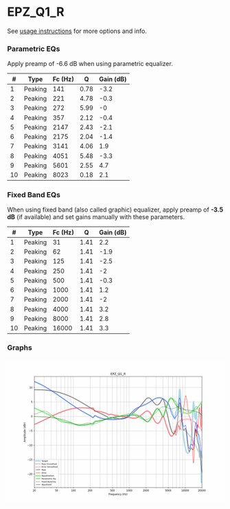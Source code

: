 # EPZ_Q1_R
See [usage instructions](https://github.com/jaakkopasanen/AutoEq#usage) for more options and info.

### Parametric EQs
Apply preamp of -6.6 dB when using parametric equalizer.

|   # | Type    |   Fc (Hz) |    Q |   Gain (dB) |
|-----|---------|-----------|------|-------------|
|   1 | Peaking |       141 | 0.78 |        -3.2 |
|   2 | Peaking |       221 | 4.78 |        -0.3 |
|   3 | Peaking |       272 | 5.99 |        -0   |
|   4 | Peaking |       357 | 2.12 |        -0.4 |
|   5 | Peaking |      2147 | 2.43 |        -2.1 |
|   6 | Peaking |      2175 | 2.04 |        -1.4 |
|   7 | Peaking |      3141 | 4.06 |         1.9 |
|   8 | Peaking |      4051 | 5.48 |        -3.3 |
|   9 | Peaking |      5601 | 2.55 |         4.7 |
|  10 | Peaking |      8023 | 0.18 |         2.1 |

### Fixed Band EQs
When using fixed band (also called graphic) equalizer, apply preamp of **-3.5 dB** (if available) and set gains manually with these parameters.

|   # | Type    |   Fc (Hz) |    Q |   Gain (dB) |
|-----|---------|-----------|------|-------------|
|   1 | Peaking |        31 | 1.41 |         2.2 |
|   2 | Peaking |        62 | 1.41 |        -1.9 |
|   3 | Peaking |       125 | 1.41 |        -2.5 |
|   4 | Peaking |       250 | 1.41 |        -2   |
|   5 | Peaking |       500 | 1.41 |        -0.3 |
|   6 | Peaking |      1000 | 1.41 |         1.2 |
|   7 | Peaking |      2000 | 1.41 |        -2   |
|   8 | Peaking |      4000 | 1.41 |         3.2 |
|   9 | Peaking |      8000 | 1.41 |         2.8 |
|  10 | Peaking |     16000 | 1.41 |         3.3 |

### Graphs
![](./EPZ_Q1_R.png)
